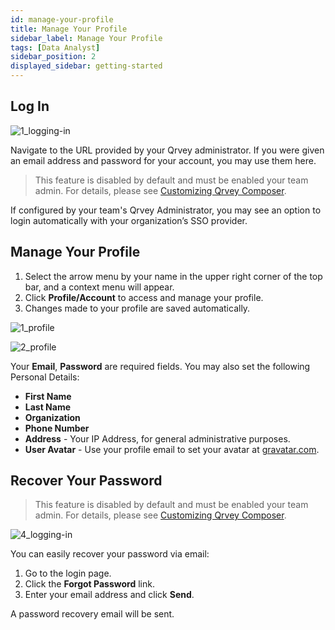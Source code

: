 ```yaml
---
id: manage-your-profile
title: Manage Your Profile
sidebar_label: Manage Your Profile
tags: [Data Analyst]
sidebar_position: 2
displayed_sidebar: getting-started
---
```


<div style={{textAlign: "justify"}}>

## Log In

![1_logging-in](https://s3.us-east-1.amazonaws.com/cdn.qrvey.com/documentation_assets/ui-docs/basics/3.2_profile/openid-login-20241028A.png)

Navigate to the URL provided by your Qrvey administrator. If you were given an email address and password for your account, you may use them here.

> This feature is disabled by default and must be enabled your team admin. For details, please see [Customizing Qrvey Composer](../admin/customizing-qrvey-composer.md).

If configured by your team's Qrvey Administrator, you may see an option to login automatically with your organization’s SSO provider.

## Manage Your Profile

1. Select the arrow menu by your name in the upper right corner of the top bar, and a context menu will appear.
2. Click **Profile/Account** to access and manage your profile.
3. Changes made to your profile are saved automatically.

![1_profile](https://s3.amazonaws.com/cdn.qrvey.com/documentation_assets/ui-docs/basics/3.2_profile/1_profile.png#thumbnail-60)

![2_profile](https://s3.amazonaws.com/cdn.qrvey.com/documentation_assets/ui-docs/basics/3.2_profile/2_profile.png#thumbnail)

Your **Email**, **Password** are required fields. You may also set the following Personal Details:
- **First Name**
- **Last Name**
- **Organization** 
- **Phone Number** 
- **Address** - Your IP Address, for general administrative purposes.
- **User Avatar** - Use your profile email to set your avatar at [gravatar.com](http://gravatar.com).

## Recover Your Password

> This feature is disabled by default and must be enabled your team admin. For details, please see [Customizing Qrvey Composer](../admin/customizing-qrvey-composer.md).

![4_logging-in](https://s3.amazonaws.com/cdn.qrvey.com/documentation_assets/ui-docs/basics/3.1_logging-in/4_logging-in.png#thumbnail-60)

You can easily recover your password via email:

1. Go to the login page.
2. Click the **Forgot Password** link.
3. Enter your email address and click **Send**.

A password recovery email will be sent. 
    
</div>